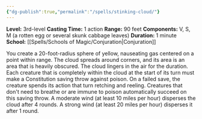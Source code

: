 ```yaml
---
{"dg-publish":true,"permalink":"/spells/stinking-cloud/"}
---
```


**Level:** 3rd-level
**Casting Time:** 1 action
**Range:** 90 feet
**Components:** V, S, M (a rotten egg or several skunk cabbage leaves)
**Duration:** 1 minute
**School:** [[Spells/Schools of Magic/Conjuration\|Conjuration]]

You create a 20-foot-radius sphere of yellow, nauseating gas centered on a point within range. The cloud spreads around corners, and its area is an area that is heavily obscured. The cloud lingers in the air for the duration.
Each creature that is completely within the cloud at the start of its turn must make a Constitution saving throw against poison. On a failed save, the creature spends its action that turn retching and reeling. Creatures that don't need to breathe or are immune to poison automatically succeed on this saving throw.
A moderate wind (at least 10 miles per hour) disperses the cloud after 4 rounds. A strong wind (at least 20 miles per hour) disperses it after 1 round.